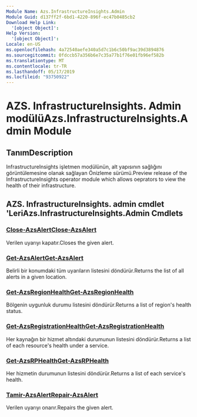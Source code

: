 ```yaml
---
Module Name: Azs.InfrastructureInsights.Admin
Module Guid: d137ff2f-6bd1-4220-896f-ec47b0485cb2
Download Help Link:
  '[object Object]': 
Help Version:
  '[object Object]': 
Locale: en-US
ms.openlocfilehash: 4a72540aefe340a5d7c1b6c50bf9ac39d3894876
ms.sourcegitcommit: 0fdccb57a356b6e7c35a77b1f76e01fb96ef582b
ms.translationtype: MT
ms.contentlocale: tr-TR
ms.lasthandoff: 05/17/2019
ms.locfileid: "93750922"
---
```

# <span data-ttu-id="37d47-101">AZS. InfrastructureInsights. Admin modülü</span><span class="sxs-lookup"><span data-stu-id="37d47-101">Azs.InfrastructureInsights.Admin Module</span></span>
## <span data-ttu-id="37d47-102">Tanım</span><span class="sxs-lookup"><span data-stu-id="37d47-102">Description</span></span>
<span data-ttu-id="37d47-103">InfrastructureInsights işletmen modülünün, alt yapısının sağlığını görüntülemesine olanak sağlayan Önizleme sürümü.</span><span class="sxs-lookup"><span data-stu-id="37d47-103">Preview release of the InfrastructureInsights operator module which allows oeprators to view the health of their infrastructure.</span></span>

## <span data-ttu-id="37d47-104">AZS. InfrastructureInsights. admin cmdlet 'Leri</span><span class="sxs-lookup"><span data-stu-id="37d47-104">Azs.InfrastructureInsights.Admin Cmdlets</span></span>
### [<span data-ttu-id="37d47-105">Close-AzsAlert</span><span class="sxs-lookup"><span data-stu-id="37d47-105">Close-AzsAlert</span></span>](Close-AzsAlert.md)
<span data-ttu-id="37d47-106">Verilen uyarıyı kapatır.</span><span class="sxs-lookup"><span data-stu-id="37d47-106">Closes the given alert.</span></span>

### [<span data-ttu-id="37d47-107">Get-AzsAlert</span><span class="sxs-lookup"><span data-stu-id="37d47-107">Get-AzsAlert</span></span>](Get-AzsAlert.md)
<span data-ttu-id="37d47-108">Belirli bir konumdaki tüm uyarıların listesini döndürür.</span><span class="sxs-lookup"><span data-stu-id="37d47-108">Returns the list of all alerts in a given location.</span></span>

### [<span data-ttu-id="37d47-109">Get-AzsRegionHealth</span><span class="sxs-lookup"><span data-stu-id="37d47-109">Get-AzsRegionHealth</span></span>](Get-AzsRegionHealth.md)
<span data-ttu-id="37d47-110">Bölgenin uygunluk durumu listesini döndürür.</span><span class="sxs-lookup"><span data-stu-id="37d47-110">Returns a list of region's health status.</span></span>

### [<span data-ttu-id="37d47-111">Get-AzsRegistrationHealth</span><span class="sxs-lookup"><span data-stu-id="37d47-111">Get-AzsRegistrationHealth</span></span>](Get-AzsRegistrationHealth.md)
<span data-ttu-id="37d47-112">Her kaynağın bir hizmet altındaki durumunun listesini döndürür.</span><span class="sxs-lookup"><span data-stu-id="37d47-112">Returns a list of each resource's health under a service.</span></span>

### [<span data-ttu-id="37d47-113">Get-AzsRPHealth</span><span class="sxs-lookup"><span data-stu-id="37d47-113">Get-AzsRPHealth</span></span>](Get-AzsRPHealth.md)
<span data-ttu-id="37d47-114">Her hizmetin durumunun listesini döndürür.</span><span class="sxs-lookup"><span data-stu-id="37d47-114">Returns a list of each service's health.</span></span>

### [<span data-ttu-id="37d47-115">Tamir-AzsAlert</span><span class="sxs-lookup"><span data-stu-id="37d47-115">Repair-AzsAlert</span></span>](Repair-AzsAlert.md)
<span data-ttu-id="37d47-116">Verilen uyarıyı onarır.</span><span class="sxs-lookup"><span data-stu-id="37d47-116">Repairs the given alert.</span></span>

